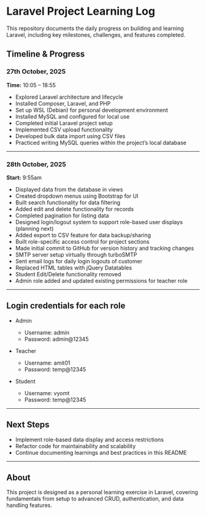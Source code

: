 # Laravel Project Learning Log

This repository documents the daily progress on building and learning Laravel, including key milestones, challenges, and features completed.

## Timeline & Progress

### 27th October, 2025

**Time:** 10:05 – 18:55

- Explored Laravel architecture and lifecycle
- Installed Composer, Laravel, and PHP
- Set up WSL (Debian) for personal development environment
- Installed MySQL and configured for local use
- Completed initial Laravel project setup
- Implemented CSV upload functionality
- Developed bulk data import using CSV files
- Practiced writing MySQL queries within the project’s local database

---

### 28th October, 2025

**Start:** 9:55am

- Displayed data from the database in views
- Created dropdown menus using Bootstrap for UI
- Built search functionality for data filtering
- Added edit and delete functionality for records
- Completed pagination for listing data
- Designed login/logout system to support role-based user displays (planning next)
- Added export to CSV feature for data backup/sharing
- Built role-specific access control for project sections
- Made initial commit to GitHub for version history and tracking changes
- SMTP server setup virtually through turboSMTP
- Sent email logs for daily login logouts of customer
- Replaced HTML tables with jQuery Datatables
- Student Edit/Delete functionality removed
- Admin role added and updated existing permissions for teacher role

---

## Login credentials for each role

- Admin  
  - Username: admin  
  - Password: admin@12345

- Teacher  
  - Username: amit01  
  - Password: temp@12345

- Student  
  - Username: vyomt  
  - Password: temp@12345

---

## Next Steps

- Implement role-based data display and access restrictions
- Refactor code for maintainability and scalability
- Continue documenting learnings and best practices in this README

---

## About

This project is designed as a personal learning exercise in Laravel, covering fundamentals from setup to advanced CRUD, authentication, and data handling features.


